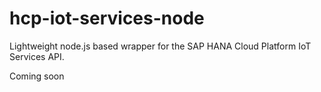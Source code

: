 # hcp-iot-services-node
Lightweight node.js based wrapper for the SAP HANA Cloud Platform IoT Services API. 

Coming soon
